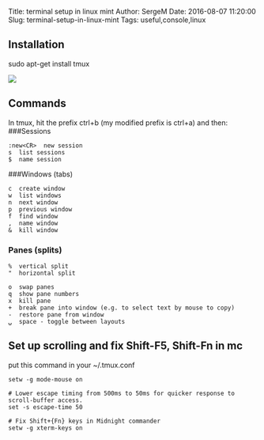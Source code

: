 Title: terminal setup in linux mint
Author: SergeM
Date: 2016-08-07 11:20:00
Slug: terminal-setup-in-linux-mint
Tags: useful,console,linux

## Installation 
sudo apt-get install tmux

![](https://3.bp.blogspot.com/-MnndlZeDxkc/V6bulTON9uI/AAAAAAAAEmU/olWSomTKLjQ4Z2uHikjP4PQwCr1Wd2zUwCLcB/s320/Screenshot%2Bfrom%2B2016-08-07%2B10%253A17%253A12.png)

## Commands

In tmux, hit the prefix ctrl+b (my modified prefix is ctrl+a) and then:
###Sessions

```
:new<CR>  new session
s  list sessions
$  name session
```
###Windows (tabs)
```
c  create window
w  list windows
n  next window
p  previous window
f  find window
,  name window
&  kill window
```

### Panes (splits)
```
%  vertical split
"  horizontal split

o  swap panes
q  show pane numbers
x  kill pane
+  break pane into window (e.g. to select text by mouse to copy)
-  restore pane from window
⍽  space - toggle between layouts
```

   
## Set up scrolling and fix Shift-F5, Shift-Fn in mc
put this command in your ~/.tmux.conf

```
setw -g mode-mouse on

# Lower escape timing from 500ms to 50ms for quicker response to scroll-buffer access.
set -s escape-time 50

# Fix Shift+{Fn} keys in Midnight commander
setw -g xterm-keys on

```